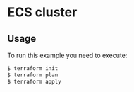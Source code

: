 # ECS cluster

## Usage
To run this example you need to execute:
```bash
$ terraform init
$ terraform plan
$ terraform apply
```
